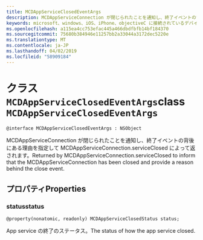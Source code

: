 ```yaml
---
title: MCDAppServiceClosedEventArgs
description: MCDAppServiceConnection が閉じられたことを通知し、終了イベントの背後にある理由を指定して MCDAppServiceConnection.serviceClosed によって返されます。
keywords: microsoft、windows、iOS、iPhone、objectiveC に接続されているデバイス、プロジェクトのローマ
ms.openlocfilehash: a115ea4cc753efac445a466dbdfbfb14bf184370
ms.sourcegitcommit: 75680b384946e11257bb2a33044a3172dec5220e
ms.translationtype: MT
ms.contentlocale: ja-JP
ms.lasthandoff: 04/02/2019
ms.locfileid: "58909184"
---
```

# <a name="class-mcdappserviceclosedeventargs"></a><span data-ttu-id="f4ed5-104">クラス `MCDAppServiceClosedEventArgs`</span><span class="sxs-lookup"><span data-stu-id="f4ed5-104">class `MCDAppServiceClosedEventArgs`</span></span> 

```
@interface MCDAppServiceClosedEventArgs : NSObject
```  

<span data-ttu-id="f4ed5-105">MCDAppServiceConnection が閉じられたことを通知し、終了イベントの背後にある理由を指定して MCDAppServiceConnection.serviceClosed によって返されます。</span><span class="sxs-lookup"><span data-stu-id="f4ed5-105">Returned by MCDAppServiceConnection.serviceClosed to inform that the MCDAppServiceConnection has been closed and provide a reason behind the close event.</span></span>

## <a name="properties"></a><span data-ttu-id="f4ed5-106">プロパティ</span><span class="sxs-lookup"><span data-stu-id="f4ed5-106">Properties</span></span>

### <a name="status"></a><span data-ttu-id="f4ed5-107">status</span><span class="sxs-lookup"><span data-stu-id="f4ed5-107">status</span></span>
`@property(nonatomic, readonly) MCDAppServiceClosedStatus status;`

<span data-ttu-id="f4ed5-108">App service の終了のステータス。</span><span class="sxs-lookup"><span data-stu-id="f4ed5-108">The status of how the app service closed.</span></span>